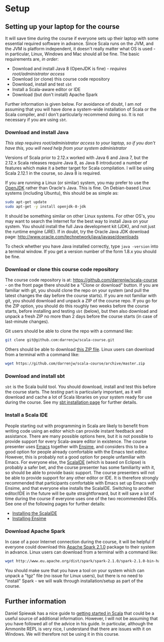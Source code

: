 # Setup

## Setting up your laptop for the course

It will save time during the course if everyone sets up their laptop with some essential required software in advance. Since Scala runs on the JVM, and the JVM is platform independent, it doesn't really matter what OS is used - in particular, Linux, Windows and Mac should all be fine. The basic requirements are, *in order*:

* Download and install Java 8 (OpenJDK is fine) - *requires root/administrator access*
* Download (or clone) this course code repository
* Download, install and test `sbt`
* Install a Scala-aware editor or IDE
* Download (but don't install) Apache Spark

Further information is given below. For avoidance of doubt, I am *not* assuming that you will have done a system-wide installation of Scala or the Scala compiler, and I don't particularly recommend doing so. It is not necessary if you are using `sbt`.

### Download and install Java

*This step requires root/administrator access to your laptop, so if you don't have this, you will need help from your system administrator*

Versions of Scala prior to 2.12.x worked with Java 6 and Java 7, but the 2.12.x Scala releases require Java 8, as Java 8 introduced a number of features which make it a better target for Scala compilation. I will be using Scala 2.12.1 in the course, so Java 8 is required.

If you are running a Linux (or similar) system, you may prefer to use the [OpenJDK](http://openjdk.java.net/) rather than Oracle's Java. This is fine. On Debian-based Linux systems (including Ubuntu), this should be as simple as:
```bash
sudo apt-get update
sudo apt-get -y install openjdk-8-jdk
```
It should be something similar on other Linux systems. For other OS's, you may want to search the Internet for the best way to install Java on your system. You should install the full Java development kit (JDK), and not just the runtime engine (JRE). If in doubt, try the Oracle Java JDK download page: http://www.oracle.com/technetwork/java/javase/downloads

To check whether you have Java installed correctly, type `java -version` into a terminal window. If you get a version number of the form 1.8.x you should be fine.

### Download or clone this course code repository

The course code repository is at: https://github.com/darrenjw/scala-course - on the front page there should be a "Clone or download" button. If you are familiar with git, you should clone the repo on your system (and pull the latest changes the day before the course starts). If you are not familiar with git, you should download and unpack a ZIP of the course repo. If you go for the ZIP option, you should do this roughly two weeks before the course starts, before installing and testing `sbt` (below), but then also download and unpack a fresh ZIP no more than 2 days before the course starts (in case of last-minute changes).

Git users should be able to clone the repo with a command like:
```bash
git clone git@github.com:darrenjw/scala-course.git
```
Others should be able to download [this ZIP file](https://github.com/darrenjw/scala-course/archive/master.zip). Linux users can download from a terminal with a command like:
```bash
wget https://github.com/darrenjw/scala-course/archive/master.zip
```

### Download and install sbt

`sbt` is the Scala build tool. You should download, install and test this before the course starts. The *testing* part is particularly important, as it will download and cache a lot of Scala libraries on your system ready for use during the course. See my [sbt installation page](sbt/Readme.md) for further details.

### Install a Scala IDE

People starting out with programming in Scala are likely to benefit from writing code using an editor which can provide instant feedback and assistance. There are many possible options here, but it is not possible to provide support for every Scala-aware editor in existence. The course presenter uses [Emacs](https://www.gnu.org/software/emacs/) together with [Ensime](http://ensime.org/editors/emacs/install/), and considers this to be a good option for people already comfortable with the Emacs text editor. However, this is probably not a good option for people unfamiliar with Emacs. For everyone else, the [ScalaIDE](http://scala-ide.org/) (which is based on Eclipse) is probably a safer bet, and the course presenter has some familiarity with it, so should be able to provide basic support. The course presenters will not be able to provide support for any other editor or IDE. It is therefore strongly recommended that participants comfortable with Emacs set up Emacs with Ensime, and that everyone else installs the ScalaIDE. Switching to another editor/IDE in the future will be quite straightforward, but it will save a lot of time during the course if everyone uses one of the two recommended IDEs. See one of the following pages for further details:

* [Installing the ScalaIDE](ScalaIDE.md)
* [Installing Ensime](Ensime.md)

### Download Apache Spark

In case of a poor Internet connection during the course, it will be helpful if everyone could download this [Apache Spark 2.1.0](http://www.eu.apache.org/dist/spark/spark-2.1.0/spark-2.1.0-bin-hadoop2.7.tgz) package to their system in advance. Linux users can download from a terminal with a command like:
```bash
wget http://www.eu.apache.org/dist/spark/spark-2.1.0/spark-2.1.0-bin-hadoop2.7.tgz
```
You should make sure that you have a tool on your system which can unpack a "tgz" file (no issue for Linux users), but there is no need to "install" Spark - we will walk through installation/setup as part of the course.

## Further information

Daniel Spiewak has a nice guide to [getting started in Scala](https://gist.github.com/djspiewak/cb72c41ac335a3a9b28b3307be04aa43) that could be a useful source of additional information. However, I will not be assuming that you have followed all of the advice in his guide. In particular, although the Ammonite REPL is very nice, I understand that there are issues with it on Windows. We will therefore not be using it in this course.


